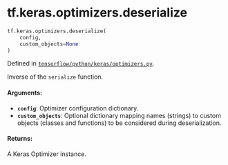 <div itemscope itemtype="http://developers.google.com/ReferenceObject">
<meta itemprop="name" content="tf.keras.optimizers.deserialize" />
<meta itemprop="path" content="Stable" />
</div>

# tf.keras.optimizers.deserialize

``` python
tf.keras.optimizers.deserialize(
    config,
    custom_objects=None
)
```



Defined in [`tensorflow/python/keras/optimizers.py`](https://www.tensorflow.org/code/tensorflow/python/keras/optimizers.py).

Inverse of the `serialize` function.

#### Arguments:

* <b>`config`</b>: Optimizer configuration dictionary.
* <b>`custom_objects`</b>: Optional dictionary mapping
        names (strings) to custom objects
        (classes and functions)
        to be considered during deserialization.


#### Returns:

A Keras Optimizer instance.